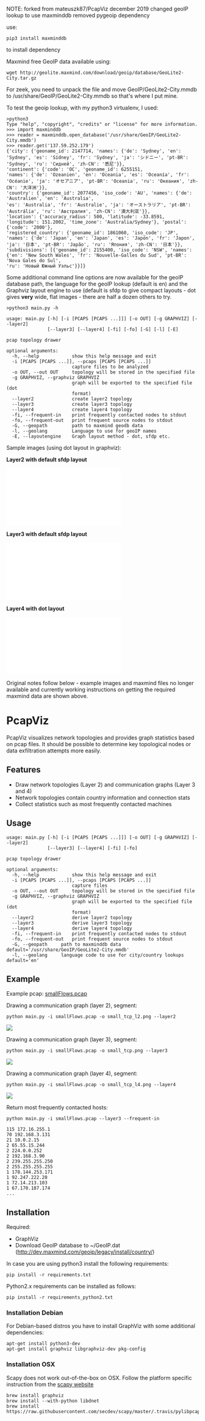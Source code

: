 NOTE: forked from mateuszk87/PcapViz
december 2019 
changed geoIP lookup to use maxminddb
removed pygeoip dependency

use:
```
pip3 install maxminddb
```
to install dependency

Maxmind free GeoIP data available using:

```
wget http://geolite.maxmind.com/download/geoip/database/GeoLite2-City.tar.gz
```

For zeek, you need to unpack the file and move GeoIP/GeoLite2-City.mmdb to 
/usr/share/GeoIP/GeoLite2-City.mmdb so that's where I put mine.

To test the geoip lookup, with my python3 virtualenv, I used:

```
>python3
Type "help", "copyright", "credits" or "license" for more information.
>>> import maxminddb
>>> reader = maxminddb.open_database('/usr/share/GeoIP/GeoLite2-City.mmdb')
>>> reader.get('137.59.252.179')
{'city': {'geoname_id': 2147714, 'names': {'de': 'Sydney', 'en': 'Sydney', 'es': 'Sídney', 'fr': 'Sydney', 'ja': 'シドニー', 'pt-BR': 'Sydney', 'ru': 'Сидней', 'zh-CN': '悉尼'}},
'continent': {'code': 'OC', 'geoname_id': 6255151, 
'names': {'de': 'Ozeanien', 'en': 'Oceania', 'es': 'Oceanía', 'fr': 'Océanie', 'ja': 'オセアニア', 'pt-BR': 'Oceania', 'ru': 'Океания', 'zh-CN': '大洋洲'}}, 
'country': {'geoname_id': 2077456, 'iso_code': 'AU', 'names': {'de': 'Australien', 'en': 'Australia',
'es': 'Australia', 'fr': 'Australie', 'ja': 'オーストラリア', 'pt-BR': 'Austrália', 'ru': 'Австралия', 'zh-CN': '澳大利亚'}},
'location': {'accuracy_radius': 500, 'latitude': -33.8591, 'longitude': 151.2002, 'time_zone': 'Australia/Sydney'}, 'postal': {'code': '2000'}, 
'registered_country': {'geoname_id': 1861060, 'iso_code': 'JP', 'names': {'de': 'Japan', 'en': 'Japan', 'es': 'Japón', 'fr': 'Japon', 'ja': '日本', 'pt-BR': 'Japão', 'ru': 'Япония', 'zh-CN': '日本'}}, 
'subdivisions': [{'geoname_id': 2155400, 'iso_code': 'NSW', 'names': {'en': 'New South Wales', 'fr': 'Nouvelle-Galles du Sud', 'pt-BR': 'Nova Gales do Sul', 
'ru': 'Новый Южный Уэльс'}}]}
```

Some additional command line options are now available for the geoIP database path, the language for the geoIP lookup (default is en) and the Graphviz
layout engine to use (default is sfdp to give compact layouts - dot gives **very** wide, flat images - there are half a dozen others to try.

```
>python3 main.py -h

usage: main.py [-h] [-i [PCAPS [PCAPS ...]]] [-o OUT] [-g GRAPHVIZ] [--layer2]
               [--layer3] [--layer4] [-fi] [-fo] [-G] [-l] [-E]

pcap topology drawer

optional arguments:
  -h, --help            show this help message and exit
  -i [PCAPS [PCAPS ...]], --pcaps [PCAPS [PCAPS ...]]
                        capture files to be analyzed
  -o OUT, --out OUT     topology will be stored in the specified file
  -g GRAPHVIZ, --graphviz GRAPHVIZ
                        graph will be exported to the specified file (dot
                        format)
  --layer2              create layer2 topology
  --layer3              create layer3 topology
  --layer4              create layer4 topology
  -fi, --frequent-in    print frequently contacted nodes to stdout
  -fo, --frequent-out   print frequent source nodes to stdout
  -G, --geopath         path to maxmind geodb data
  -l, --geolang         Language to use for geoIP names
  -E, --layoutengine    Graph layout method - dot, sfdp etc.
```

Sample images (using dot layout in graphviz):

**Layer2 with default sfdp layout**

![layer 2 sample](examplelayer2.pdf)

**Layer3 with default sfdp layout**

![layer 3 sample](examplelayer3.pdf)

**Layer4 with dot layout**

![layer 4 sample](examplelayer4.pdf)


Original notes follow below - example images and maxmind files no longer available and currently working
instructions on getting the required maxmind data are shown above.

# PcapViz
PcapViz visualizes network topologies and provides graph statistics based on pcap files.
It should be possible to determine key topological nodes or data exfiltration attempts more easily.

## Features
- Draw network topologies (Layer 2) and communication graphs (Layer 3 and 4)
- Network topologies contain country information and connection stats
- Collect statistics such as most frequently contacted machines

## Usage
```
usage: main.py [-h] [-i [PCAPS [PCAPS ...]]] [-o OUT] [-g GRAPHVIZ] [--layer2]
               [--layer3] [--layer4] [-fi] [-fo] 

pcap topology drawer

optional arguments:
  -h, --help            show this help message and exit
  -i [PCAPS [PCAPS ...]], --pcaps [PCAPS [PCAPS ...]]
                        capture files
  -o OUT, --out OUT     topology will be stored in the specified file
  -g GRAPHVIZ, --graphviz GRAPHVIZ
                        graph will be exported to the specified file (dot
                        format)
  --layer2              derive layer2 topology
  --layer3              derive layer3 topology
  --layer4              derive layer4 topology
  -fi, --frequent-in    print frequently contacted nodes to stdout
  -fo, --frequent-out   print frequent source nodes to stdout
  -G, --geopath		path to maxminddb data default='/usr/share/GeoIP/GeoLite2-City.mmdb'
  -l, --geolang		language code to use for city/country lookups default='en'
```

## Example
Example pcap: [smallFlows.pcap](http://tcpreplay.appneta.com/wiki/captures.html#smallflows-pcap)

Drawing a communication graph (layer 2), segment:
```
python main.py -i smallFlows.pcap -o small_tcp_l2.png --layer2
```
![](https://gentle-wave-6212.herokuapp.com/static/pcapviz/layer2.png)

Drawing a communication graph (layer 3), segment:
```
python main.py -i smallFlows.pcap -o small_tcp.png --layer3
```
![](https://gentle-wave-6212.herokuapp.com/static/pcapviz/layer3.png)

Drawing a communication graph (layer 4), segment:
```
python main.py -i smallFlows.pcap -o small_tcp_l4.png --layer4
```
![](https://gentle-wave-6212.herokuapp.com/static/pcapviz/layer4.png)

Return most frequently contacted hosts:
```
python main.py -i smallFlows.pcap --layer3 --frequent-in

115 172.16.255.1
70 192.168.3.131
21 10.0.2.15
2 65.55.15.244
2 224.0.0.252
2 192.168.3.90
2 239.255.255.250
2 255.255.255.255
1 178.144.253.171
1 92.247.222.20
1 72.14.213.103
1 67.170.187.174
...
````

## Installation

Required:
 
 * GraphViz
 * Download GeoIP database to ~/GeoIP.dat (http://dev.maxmind.com/geoip/legacy/install/country/)

In case you are using python3 install the following requirements:

```
pip install -r requirements.txt
```

Python2.x requirements can be installed as follows:

```
pip install -r requirements_python2.txt
```

### Installation Debian

For Debian-based distros you have to install GraphViz with some additional dependencies:

```
apt-get install python3-dev
apt-get install graphviz libgraphviz-dev pkg-config
```

### Installation OSX

Scapy does not work out-of-the-box on OSX. Follow the platform specific instruction from the [scapy website](http://scapy.readthedocs.io/en/latest/installation.html#platform-specific-instructions)

```
brew install graphviz
brew install --with-python libdnet
brew install https://raw.githubusercontent.com/secdev/scapy/master/.travis/pylibpcap.rb
```


